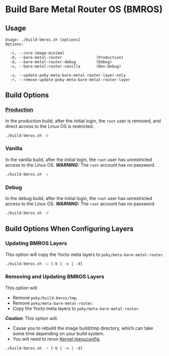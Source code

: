 # Build Bare Metal Router OS (BMROS)

## Usage

```shell
Usage: ./build-bmros.sh [options]
Options:

  -c, --core-image-minimal
  -b, --bare-metal-router               (Production)
  -d, --bare-metal-router-debug         (Debug)
  -v, --bare-metal-router-vanilla       (Non-Debug)

  -u, --update-poky-meta-bare-metal-router-layer-only
  -r, --remove-update-poky-meta-bare-metal-router-layer
```

## Build Options

### [Production](../yocto-meta-layers/meta-bare-metal-router/recipes-core/images/bare-metal-router.bb)

In the production build, after the initial login, the `root` user is removed, and direct access to the Linux OS is restricted.

```bash
./build-bmros.sh -b
```

### Vanilla

In the vanilla build, after the initial login, the `root` user has unrestricted access to the Linux OS. 
***WARNING:*** The `root` account has no password.

```bash
./build-bmros.sh -v
```

### Debug

In the debug build, after the initial login, the `root` user has unrestricted access to the Linux OS. 
***WARNING:*** The `root` account has no password.

```bash
./build-bmros.sh -d
```

## Build Options When Configuring Layers

### Updating BMROS Layers

This option will copy the Yocto meta layers to `poky/meta-bare-metal-router`.

```bash
./build-bmros.sh -u [-b | -v | -d] 
```

### Removing and Updating BMROS Layers

This option will:

- Remove `poky/build-bmros/tmp`.
- Remove `poky/meta-bare-metal-router`.
- Copy the Yocto meta layers to `poky/meta-bare-metal-router`.

***Caution***: This option will:
- Cause you to rebuild the image build/tmp directory, which can take some time depending on your build system.
- You will need to rerun [Kernel menuconfig](kernel.md).

```bash
./build-bmros.sh -r [-b | -v | -d] 
```
